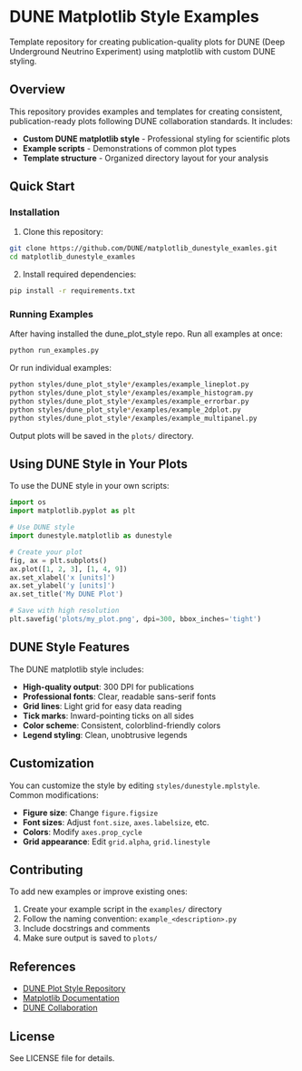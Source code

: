 # DUNE Matplotlib Style Examples

Template repository for creating publication-quality plots for DUNE (Deep Underground Neutrino Experiment) using matplotlib with custom DUNE styling.

## Overview

This repository provides examples and templates for creating consistent, publication-ready plots following DUNE collaboration standards. It includes:

- **Custom DUNE matplotlib style** - Professional styling for scientific plots
- **Example scripts** - Demonstrations of common plot types
- **Template structure** - Organized directory layout for your analysis

## Quick Start

### Installation

1. Clone this repository:
```bash
git clone https://github.com/DUNE/matplotlib_dunestyle_examles.git
cd matplotlib_dunestyle_examles
```

2. Install required dependencies:
```bash
pip install -r requirements.txt
```

### Running Examples

After having installed the dune_plot_style repo. Run all examples at once:
```bash
python run_examples.py
```

Or run individual examples:
```bash
python styles/dune_plot_style*/examples/example_lineplot.py
python styles/dune_plot_style*/examples/example_histogram.py
python styles/dune_plot_style*/examples/example_errorbar.py
python styles/dune_plot_style*/examples/example_2dplot.py
python styles/dune_plot_style*/examples/example_multipanel.py
```

Output plots will be saved in the `plots/` directory.

## Using DUNE Style in Your Plots

To use the DUNE style in your own scripts:

```python
import os
import matplotlib.pyplot as plt

# Use DUNE style
import dunestyle.matplotlib as dunestyle

# Create your plot
fig, ax = plt.subplots()
ax.plot([1, 2, 3], [1, 4, 9])
ax.set_xlabel('x [units]')
ax.set_ylabel('y [units]')
ax.set_title('My DUNE Plot')

# Save with high resolution
plt.savefig('plots/my_plot.png', dpi=300, bbox_inches='tight')
```

## DUNE Style Features

The DUNE matplotlib style includes:

- **High-quality output**: 300 DPI for publications
- **Professional fonts**: Clear, readable sans-serif fonts
- **Grid lines**: Light grid for easy data reading
- **Tick marks**: Inward-pointing ticks on all sides
- **Color scheme**: Consistent, colorblind-friendly colors
- **Legend styling**: Clean, unobtrusive legends

## Customization

You can customize the style by editing `styles/dunestyle.mplstyle`. Common modifications:

- **Figure size**: Change `figure.figsize`
- **Font sizes**: Adjust `font.size`, `axes.labelsize`, etc.
- **Colors**: Modify `axes.prop_cycle`
- **Grid appearance**: Edit `grid.alpha`, `grid.linestyle`

## Contributing

To add new examples or improve existing ones:

1. Create your example script in the `examples/` directory
2. Follow the naming convention: `example_<description>.py`
3. Include docstrings and comments
4. Make sure output is saved to `plots/`

## References

- [DUNE Plot Style Repository](https://github.com/DUNE/dune_plot_style)
- [Matplotlib Documentation](https://matplotlib.org/stable/index.html)
- [DUNE Collaboration](https://www.dunescience.org/)

## License

See LICENSE file for details.
